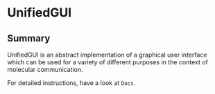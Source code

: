 # UnifiedGUI
## Summary
UnifiedGUI is an abstract implementation of a graphical user interface which can be used for a variety of different purposes in the context of molecular communication.

For detailed instructions, have a look at `Docs`.